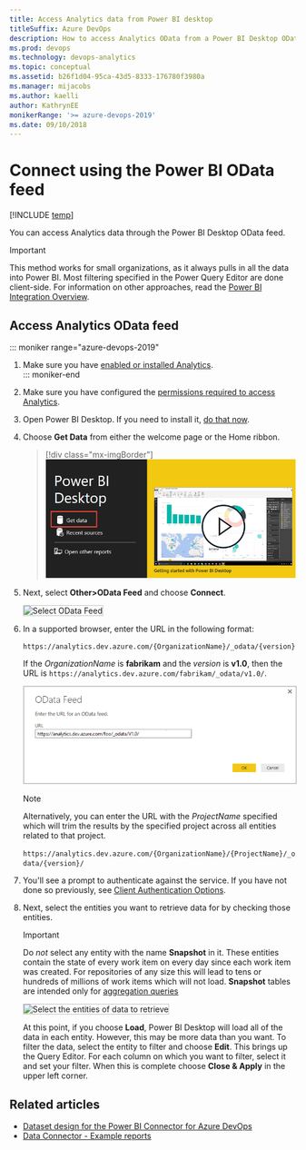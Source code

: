 ```yaml
---
title: Access Analytics data from Power BI desktop
titleSuffix: Azure DevOps
description: How to access Analytics OData from a Power BI Desktop OData feed for Azure DevOps  
ms.prod: devops
ms.technology: devops-analytics
ms.topic: conceptual
ms.assetid: b26f1d04-95ca-43d5-8333-176780f3980a  
ms.manager: mijacobs
ms.author: kaelli
author: KathrynEE
monikerRange: '>= azure-devops-2019'
ms.date: 09/10/2018
---
```


# Connect using the Power BI OData feed

[!INCLUDE [temp](../_shared/version-azure-devops.md)] 

You can access Analytics data through the Power BI Desktop OData feed. 

> [!IMPORTANT]  
> This method works for small organizations, as it always pulls in all the data into Power BI. Most filtering specified in the Power Query Editor are done client-side. For information on other approaches, read the [Power BI Integration Overview](overview.md). 

## Access Analytics OData feed

::: moniker range="azure-devops-2019"

1. Make sure you have [enabled or installed Analytics](../dashboards/analytics-extension.md).  
::: moniker-end  
1. Make sure you have configured the [permissions required to access Analytics](analytics-security.md).  

2. Open Power BI Desktop. If you need to install it, [do that now](https://powerbi.microsoft.com/desktop).  

3. Choose **Get Data** from either the welcome page or the Home ribbon.  

	> [!div class="mx-imgBorder"] 
	> ![Power BI desktop splash screen, Get data button](_img/data-connector/get-data-splash-screen.png) 

4. Next, select **Other>OData Feed** and choose **Connect**.  

	<img src="_img/pbi2.png" alt="Select OData Feed" style="border: 1px solid #C3C3C3;" />  

5. In a supported browser, enter the URL in the following format:  

   ```OData
   https://analytics.dev.azure.com/{OrganizationName}/_odata/{version}/
   ```  

   If the *OrganizationName* is **fabrikam** and the *version* is **v1.0**, then the URL is `https://analytics.dev.azure.com/fabrikam/_odata/v1.0/`.

   <img src="_img/pbi3.png" alt="Select OData Feed" style="border: 1px solid #C3C3C3;" />   

   > [!NOTE]  
   >Alternatively, you can enter the URL with the *ProjectName* specified which will trim the results by the specified project across all entities related to that project. 
   >
   >`https://analytics.dev.azure.com/{OrganizationName}/{ProjectName}/_odata/{version}/` 

6. You'll see a prompt to authenticate against the service. If you have not done so previously, see [Client Authentication Options](client-authentication-options.md).  

7. Next, select the entities you want to retrieve data for by checking those entities.

	> [!IMPORTANT]  
	>Do *not* select any entity with the name **Snapshot** in it. These entities contain the state of every work item on every day since each work item was created. For repositories of any size this will lead to tens or hundreds of millions of work items which will not load. **Snapshot** tables are intended only for [aggregation queries](../extend-analytics/odata-query-guidelines.md)

	<img src="_img/pbi4.png" alt="Select the entities of data to retrieve" style="border: 1px solid #C3C3C3;" /> 

	At this point, if you choose **Load**, Power BI Desktop will load all of the data in each entity. However, this may be more data than you want. To filter the data, select the entity to filter and choose **Edit**. This brings up the Query Editor. For each column on which you want to filter, select it and set your filter. When this is complete choose **Close & Apply** in the upper left corner.  

## Related articles

- [Dataset design for the Power BI Connector for Azure DevOps](data-connector-dataset.md)
- [Data Connector - Example reports](data-connector-examples.md)